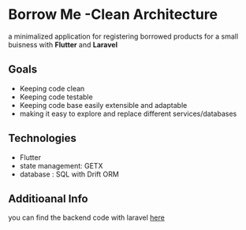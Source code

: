 
# Borrow Me -Clean Architecture
a minimalized application for registering borrowed products for a small buisness with   **Flutter**  and **Laravel**



## Goals

- Keeping code clean
- Keeping code testable
- Keeping code base easily extensible and adaptable
- making it easy to explore and replace different services/databases


## Technologies

- Flutter 
- state management: GETX
- database : SQL with Drift ORM
## Additioanal Info
you can find the backend code with laravel [here](https://github.com/NedjmeDjedouani/borrowme_backend)